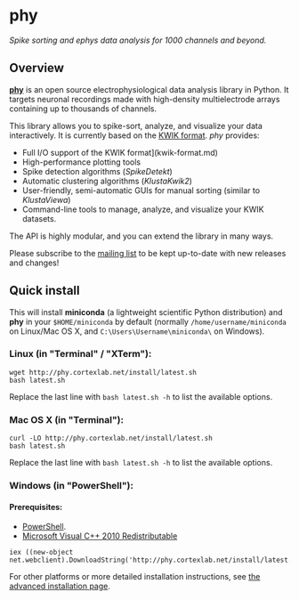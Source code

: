 # phy

_Spike sorting and ephys data analysis for 1000 channels and beyond._


## Overview

[**phy**](https://github.com/kwikteam/phy) is an open source electrophysiological data analysis library in Python. It targets neuronal recordings made with high-density multielectrode arrays containing up to thousands of channels.

This library allows you to spike-sort, analyze, and visualize your data interactively. It is currently based on the [KWIK format](kwik-format.md). *phy* provides:

* Full I/O support of the KWIK format](kwik-format.md)
* High-performance plotting tools
* Spike detection algorithms (*SpikeDetekt*)
* Automatic clustering algorithms (*KlustaKwik2*)
* User-friendly, semi-automatic GUIs for manual sorting (similar to *KlustaViewa*)
* Command-line tools to manage, analyze, and visualize your KWIK datasets.

The API is highly modular, and you can extend the library in many ways.

Please subscribe to the [mailing list](https://groups.google.com/forum/#!forum/klustaviewas) to be kept up-to-date with new releases and changes!


## Quick install

This will install **miniconda** (a lightweight scientific Python distribution) and **phy** in your `$HOME/miniconda` by default (normally `/home/username/miniconda` on Linux/Mac OS X, and `C:\Users\Username\miniconda\` on Windows).

### Linux (in "Terminal" / "XTerm"):
```
wget http://phy.cortexlab.net/install/latest.sh
bash latest.sh
```
Replace the last line with `bash latest.sh -h` to list the available options.

### Mac OS X (in "Terminal"):
```
curl -LO http://phy.cortexlab.net/install/latest.sh
bash latest.sh
```
Replace the last line with `bash latest.sh -h` to list the available options.

### Windows (in "PowerShell"):

#### Prerequisites:
- [PowerShell](http://social.technet.microsoft.com/wiki/contents/articles/21016.how-to-install-windows-powershell-4-0.aspx).
- [Microsoft Visual C++ 2010 Redistributable](https://www.microsoft.com/en-gb/download/details.aspx?id=14632)

```
iex ((new-object net.webclient).DownloadString('http://phy.cortexlab.net/install/latest.ps1'))
```

For other platforms or more detailed installation instructions, see [the advanced installation page](install.md).

